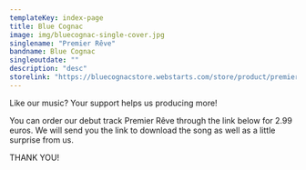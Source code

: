 ```yaml
---
templateKey: index-page
title: Blue Cognac
image: img/bluecognac-single-cover.jpg
singlename: "Premier Rêve"
bandname: Blue Cognac
singleoutdate: ""
description: "desc"
storelink: "https://bluecognacstore.webstarts.com/store/product/premier-reve"
---
```


Like our music? Your support helps us producing more!

You can order our debut track Premier Rêve through the link below for 2.99 euros. We will send you the link to download the song as well as a little surprise from us.

THANK YOU!
